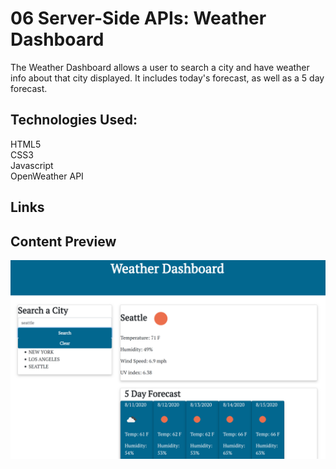 # 06 Server-Side APIs: Weather Dashboard

The Weather Dashboard allows a user to search a city and have weather info about that city displayed. It includes today's forecast, as well as a 5 day forecast. 

## Technologies Used:
HTML5\
CSS3\
Javascript\
OpenWeather API

## Links

## Content Preview
![Index Html](content-preview.png)
